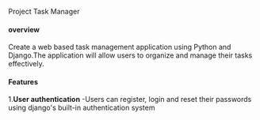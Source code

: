 Project Task Manager

#### overview
Create a web based task management application
using Python and Django.The application will
allow users to organize and manage their tasks 
effectively.

#### Features
1.**User authentication**
-Users can register, login and reset their passwords
using django's built-in authentication system



